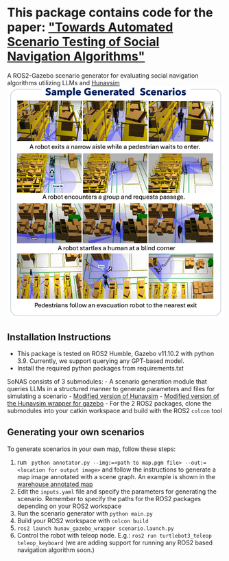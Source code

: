 # This package contains code for the paper: ["Towards Automated Scenario Testing of Social Navigation Algorithms"](https://unsolvedsocialnav.org/papers/Marpally.pdf)
A ROS2-Gazebo scenario generator for evaluating social navigation algorithms utilizing LLMs and [Hunavsim](https://github.com/robotics-upo/hunav_sim)
![](imgs/sample_generated_scenarios.jpeg)
## Installation Instructions
- This package is tested on ROS2 Humble, Gazebo v11.10.2 with python 3.9. Currently, we support querying any GPT-based model.
- Install the required python packages from requirements.txt

SoNAS consists of 3 submodules: 
    - A scenario generation module that queries LLMs in a structured manner to generate parameters and files for simulating a scenario
    - [Modified version of Hunavsim](https://github.com/robotics-upo/hunav_sim)
    - [Modified version of the Hunavsim wrapper for gazebo](https://github.com/robotics-upo/hunav_gazebo_wrapper)
    - For the 2 ROS2 packages, clone the submodules into your catkin workspace and build with the ROS2 ```colcon``` tool
## Generating your own scenarios
To generate scenarios in your own map, follow these steps:
1. run ``` python annotator.py --img:=<path to map.pgm file> --out:=<location for output image>``` and follow the instructions to generate a map image annotated with a scene graph. An example is shown in the [warehouse annotated map](locations/Warehouse/scene_graph/scene_graph.png)
2. Edit the ```inputs.yaml``` file and specify the parameters for generating the scenario. Remember to specify the paths for the ROS2 packages depending on your ROS2 workspace
3. Run the scenario generator with ``` python main.py ```
4. Build your ROS2 workspace with ``` colcon build ``` 
5. ``` ros2 launch hunav_gazebo_wrapper scenario.launch.py ```
6. Control the robot with teleop node. E.g.: ``` ros2 run turtlebot3_teleop teleop_keyboard ``` (we are adding support for running any ROS2 based navigation algorithm soon.)
